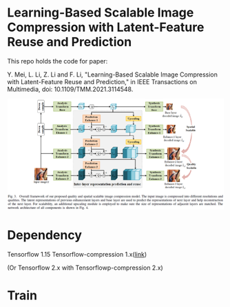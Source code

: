# Learning-Based Scalable Image Compression with Latent-Feature Reuse and Prediction

This repo holds the code for paper:

Y. Mei, L. Li, Z. Li and F. Li, "Learning-Based Scalable Image Compression with Latent-Feature Reuse and Prediction," in IEEE Transactions on Multimedia, doi: 10.1109/TMM.2021.3114548.

![Framework](https://github.com/xaMichelle/Learning-based-Scalable-Image-Coding/blob/master/framework.PNG)

# Dependency

Tensorflow 1.15 
Tensorflow-compression 1.x([link](https://tensorflow.github.io/compression/))

(Or Tensorflow 2.x with Tensorflowp-compression 2.x)

# Train


